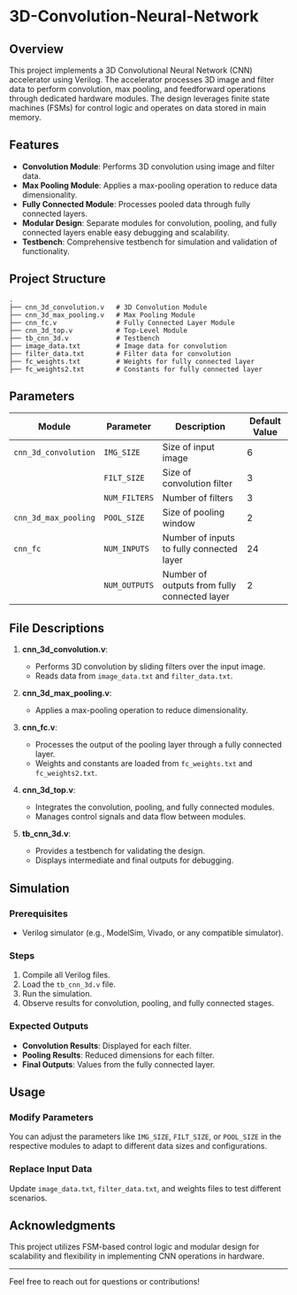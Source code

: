 # 3D-Convolution-Neural-Network

## Overview
This project implements a 3D Convolutional Neural Network (CNN) accelerator using Verilog. The accelerator processes 3D image and filter data to perform convolution, max pooling, and feedforward operations through dedicated hardware modules. The design leverages finite state machines (FSMs) for control logic and operates on data stored in main memory.

## Features
- **Convolution Module**: Performs 3D convolution using image and filter data.
- **Max Pooling Module**: Applies a max-pooling operation to reduce data dimensionality.
- **Fully Connected Module**: Processes pooled data through fully connected layers.
- **Modular Design**: Separate modules for convolution, pooling, and fully connected layers enable easy debugging and scalability.
- **Testbench**: Comprehensive testbench for simulation and validation of functionality.

## Project Structure
```
.
├── cnn_3d_convolution.v   # 3D Convolution Module
├── cnn_3d_max_pooling.v   # Max Pooling Module
├── cnn_fc.v               # Fully Connected Layer Module
├── cnn_3d_top.v           # Top-Level Module
├── tb_cnn_3d.v            # Testbench
├── image_data.txt         # Image data for convolution
├── filter_data.txt        # Filter data for convolution
├── fc_weights.txt         # Weights for fully connected layer
├── fc_weights2.txt        # Constants for fully connected layer
```

## Parameters
| Module              | Parameter      | Description                             | Default Value |
|---------------------|----------------|-----------------------------------------|---------------|
| `cnn_3d_convolution` | `IMG_SIZE`     | Size of input image                     | 6             |
|                     | `FILT_SIZE`    | Size of convolution filter              | 3             |
|                     | `NUM_FILTERS`  | Number of filters                       | 3             |
| `cnn_3d_max_pooling`| `POOL_SIZE`    | Size of pooling window                  | 2             |
| `cnn_fc`            | `NUM_INPUTS`   | Number of inputs to fully connected layer | 24            |
|                     | `NUM_OUTPUTS`  | Number of outputs from fully connected layer | 2        |

## File Descriptions
1. **cnn_3d_convolution.v**: 
   - Performs 3D convolution by sliding filters over the input image.
   - Reads data from `image_data.txt` and `filter_data.txt`.

2. **cnn_3d_max_pooling.v**: 
   - Applies a max-pooling operation to reduce dimensionality.

3. **cnn_fc.v**: 
   - Processes the output of the pooling layer through a fully connected layer.
   - Weights and constants are loaded from `fc_weights.txt` and `fc_weights2.txt`.

4. **cnn_3d_top.v**: 
   - Integrates the convolution, pooling, and fully connected modules.
   - Manages control signals and data flow between modules.

5. **tb_cnn_3d.v**: 
   - Provides a testbench for validating the design.
   - Displays intermediate and final outputs for debugging.

## Simulation
### Prerequisites
- Verilog simulator (e.g., ModelSim, Vivado, or any compatible simulator).

### Steps
1. Compile all Verilog files.
2. Load the `tb_cnn_3d.v` file.
3. Run the simulation.
4. Observe results for convolution, pooling, and fully connected stages.

### Expected Outputs
- **Convolution Results**: Displayed for each filter.
- **Pooling Results**: Reduced dimensions for each filter.
- **Final Outputs**: Values from the fully connected layer.

## Usage
### Modify Parameters
You can adjust the parameters like `IMG_SIZE`, `FILT_SIZE`, or `POOL_SIZE` in the respective modules to adapt to different data sizes and configurations.

### Replace Input Data
Update `image_data.txt`, `filter_data.txt`, and weights files to test different scenarios.

## Acknowledgments
This project utilizes FSM-based control logic and modular design for scalability and flexibility in implementing CNN operations in hardware.

---
Feel free to reach out for questions or contributions!

